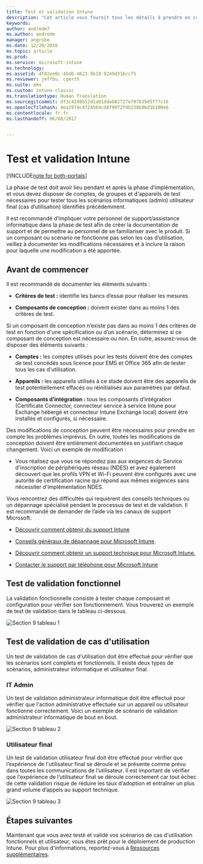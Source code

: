 ```yaml
---
title: Test et validation Intune
description: "Cet article vous fournit tous les détails à prendre en considération lors du test et de la validation des solutions Intune sur cloud uniquement dans votre environnement."
keywords: 
author: andredm7
ms.author: andredm
manager: angrobe
ms.date: 12/20/2016
ms.topic: article
ms.prod: 
ms.service: microsoft-intune
ms.technology: 
ms.assetid: 4f82ee0c-4bd6-4623-9b10-9249d316ccf5
ms.reviewer: jeffbu, cgerth
ms.suite: ems
ms.custom: intune-classic
ms.translationtype: Human Translation
ms.sourcegitcommit: df3c42d8b52d1a01ddab82727e707639d5f77c16
ms.openlocfilehash: 4ea2974c4724564cd8f9972fdb238b06d1b100e6
ms.contentlocale: fr-fr
ms.lasthandoff: 06/08/2017


---
```


# <a name="intune-testing-and-validation"></a>Test et validation Intune

[!INCLUDE[note for both-portals](./includes/note-for-both-portals.md)]

La phase de test doit avoir lieu pendant et après la phase d’implémentation, et vous devez disposer de comptes, de groupes et d'appareils de test nécessaires pour tester tous les scénarios informatiques (admin) utilisateur final (cas d’utilisation) identifiés précédemment.

Il est recommandé d’impliquer votre personnel de support/assistance informatique dans la phase de test afin de créer la documentation de support et de permettre au personnel de se familiariser avec le produit. Si un composant ou scénario ne fonctionne pas selon les cas d’utilisation, veillez à documenter les modifications nécessaires et à inclure la raison pour laquelle une modification a été apportée.

## <a name="before-you-begin"></a>Avant de commencer

Il est recommandé de documenter les éléments suivants :

-   **Critères de test :** identifie les bancs d’essai pour réaliser les mesures.

-   **Composants de conception :** doivent exister dans au moins 1 des critères de test.

Si un composant de conception n’existe pas dans au moins 1 des critères de test en fonction d'une spécification ou d’un scénario, déterminez si ce composant de conception est nécessaire ou non. En outre, assurez-vous de disposer des éléments suivants :

-   **Comptes :** les comptes utilisés pour les tests doivent être des comptes de test concédés sous licence pour EMS et Office 365 afin de tester tous les cas d'utilisation.

-   **Appareils :** les appareils utilisés à ce stade doivent être des appareils de test potentiellement effacés ou réinitialisés aux paramètres par défaut.

-   **Composants d’intégration :** tous les composants d’intégration (Certificate Connector, connecteur service à service Intune pour Exchange hébergé et connecteur Intune Exchange local) doivent être installés et configurés, si nécessaire.

Des modifications de conception peuvent être nécessaires pour prendre en compte les problèmes imprévus. En outre, toutes les modifications de conception doivent être entièrement documentées en justifiant chaque changement. Voici un exemple de modification :

-   Vous réalisez que vous ne répondez pas aux exigences du Service d'inscription de périphériques réseau (NDES) et avez également découvert que les profils VPN et Wi-Fi peuvent être configurés avec une autorité de certification racine qui répond aux mêmes exigences sans nécessiter d'implémentation NDES.

Vous rencontrez des difficultés qui requièrent des conseils techniques ou un dépannage spécialisé pendant le processus de test et de validation. Il est recommandé de demander de l’aide via les canaux de support Microsoft.

-   [Découvrir comment obtenir du support Intune](/intune-classic/troubleshoot/how-to-get-support-for-microsoft-intune)

-   [Conseils généraux de dépannage pour Microsoft Intune](/intune-classic/troubleshoot/general-troubleshooting-tips-for-microsoft-intune).

-   [Découvrir comment obtenir un support technique pour Microsoft Intune.](/intune-classic/troubleshoot/how-to-get-support-for-microsoft-intune)

-   [Contacter le support par téléphone pour Microsoft Intune](/intune-classic/troubleshoot/contact-assisted-phone-support-for-microsoft-intune)

## <a name="functional-validation-testing"></a>Test de validation fonctionnel

La validation fonctionnelle consiste à tester chaque composant et configuration pour vérifier son fonctionnement. Vous trouverez un exemple de test de validation dans le tableau ci-dessous.

![Section 9 tableau 1](./media/section-9-image-1-table.PNG)

## <a name="use-case-validation-testing"></a>Test de validation de cas d'utilisation

Un test de validation de cas d'utilisation doit être effectué pour vérifier que les scénarios sont complets et fonctionnels. Il existe deux types de scénarios, administrateur informatique et utilisateur final.

### <a name="it-admin"></a>IT Admin

Un test de validation administrateur informatique doit être effectué pour vérifier que l'action administrative effectuée sur un appareil ou utilisateur fonctionne correctement. Voici un exemple de scénario de validation administrateur informatique de bout en bout.

![Section 9 tableau 2](./media/section-9-image-2-table.PNG)

### <a name="end-user"></a>Utilisateur final

Un test de validation utilisateur final doit être effectué pour vérifier que l’expérience de l'utilisateur final se déroule et se présente comme prévu dans toutes les communications de l’utilisateur. Il est important de vérifier que l'expérience de l’utilisateur final se déroule correctement car tout échec de cette validation risque de réduire les taux d’adoption et entraîner un plus grand volume d’appels au support technique.

![Section 9 tableau 3](./media/section-9-image-3-table.PNG)

## <a name="next-steps"></a>Étapes suivantes

Maintenant que vous avez testé et validé vos scénarios de cas d'utilisation fonctionnels et utilisateur, vous êtes prêt pour le déploiement de production Intune. Pour plus d'informations, reportez-vous à [Ressources supplémentaires](planning-guide-resources.md).

